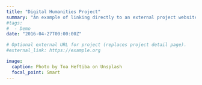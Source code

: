 ```yaml
---
title: "Digital Humanities Project"
summary: "An example of linking directly to an external project website using `external_link`."
#tags:
#  - Demo
date: "2016-04-27T00:00:00Z"

# Optional external URL for project (replaces project detail page).
#external_link: https://example.org

image:
  caption: Photo by Toa Heftiba on Unsplash
  focal_point: Smart
---
```

